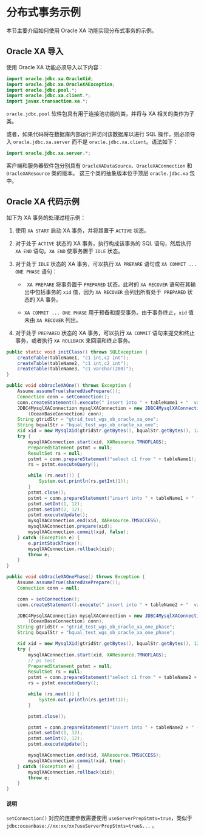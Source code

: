 # 分布式事务示例 

本节主要介绍如何使用 Oracle XA 功能实现分布式事务的示例。

## Oracle XA 导入 

使用 Oracle XA 功能必须导入以下内容：

```java
import oracle.jdbc.xa.OracleXid;
import oracle.jdbc.xa.OracleXAException;
import oracle.jdbc.pool.*;
import oracle.jdbc.xa.client.*;
import javax.transaction.xa.*;
```

`oracle.jdbc.pool` 软件包具有用于连接池功能的类，并将与 XA 相关的类作为子类。

或者，如果代码将在数据库内部运行并访问该数据库以进行 SQL 操作，则必须导入 `oracle.jdbc.xa.server` 而不是 `oracle.jdbc.xa.client`。语法如下：

```java
import oracle.jdbc.xa.server.*;
```


客户端和服务器软件包分别具有 `OracleXADataSource`、`OracleXAConnection` 和 `OracleXAResource` 类的版本。 这三个类的抽象版本位于顶层 `oracle.jdbc.xa` 包中。

## Oracle XA 代码示例 

如下为 XA 事务的处理过程示例：

1. 使用 `XA START` 启动 XA 事务，并将其置于 `ACTIVE` 状态。   

2. 对于处于 `ACTIVE` 状态的 XA 事务，执行构成该事务的 SQL 语句，然后执行 `XA END` 语句。`XA END` 使事务置于 `IDLE` 状态。  

3. 对于处于 `IDLE` 状态的 XA 事务，可以执行 `XA PREPARE` 语句或 `XA COMMIT ... ONE PHASE` 语句：

   * ` XA PREPARE` 将事务置于 `PREPARED` 状态。此时的 `XA RECOVER` 语句在其输出中包括事务的 `xid` 值，因为 `XA RECOVER` 会列出所有处于` PREPARED` 状态的 XA 事务。    
   
   * `XA COMMIT ... ONE PHASE` 用于预备和提交事务。由于事务终止，`xid` 值未由 `XA RECOVER` 列出。

4. 对于处于 `PREPARED` 状态的 XA 事务，可以执行 `XA COMMIT` 语句来提交和终止事务，或者执行 `XA ROLLBACK` 来回滚和终止事务。



```java
public static void initClass() throws SQLException {
    createTable(tableName1, "c1 int,c2 int");
    createTable(tableName2, "c1 int,c2 int");
    createTable(tableName3, "c1 varchar(200)");
}

public void obOracleXAOne() throws Exception {
    Assume.assumeTrue(sharedUsePrepare());
    Connection conn = setConnection();  
    conn.createStatement().execute(" insert into " + tableName1 + "  values(1,2)");
    JDBC4MysqlXAConnection mysqlXAConnection = new JDBC4MysqlXAConnection(
        (OceanBaseConnection) conn);
    String gtridStr = "gtrid_test_wgs_ob_oracle_xa_one";
    String bqualStr = "bqual_test_wgs_ob_oracle_xa_one";
    Xid xid = new MysqlXid(gtridStr.getBytes(), bqualStr.getBytes(), 123);
    try {
        mysqlXAConnection.start(xid, XAResource.TMNOFLAGS);
        PreparedStatement pstmt = null;
        ResultSet rs = null;
        pstmt = conn.prepareStatement("select c1 from " + tableName1);
        rs = pstmt.executeQuery();

        while (rs.next()) {
            System.out.println(rs.getInt(1));
        }
        pstmt.close();
        pstmt = conn.prepareStatement("insert into " + tableName1 + " (c1, c2) values(?, ?)");
        pstmt.setInt(1, 12);
        pstmt.setInt(2, 12);
        pstmt.executeUpdate();
        mysqlXAConnection.end(xid, XAResource.TMSUCCESS);
        mysqlXAConnection.prepare(xid);
        mysqlXAConnection.commit(xid, false);
    } catch (Exception e) {
        e.printStackTrace();
        mysqlXAConnection.rollback(xid);
        throw e;
    }
}

public void obOracleXAOnePhase() throws Exception {
    Assume.assumeTrue(sharedUsePrepare());
    Connection conn = null;

    conn = setConnection();
    conn.createStatement().execute(" insert into " + tableName2 + "  values(1,2)");

    JDBC4MysqlXAConnection mysqlXAConnection = new JDBC4MysqlXAConnection(
        (OceanBaseConnection) conn);
    String gtridStr = "gtrid_test_wgs_ob_oracle_xa_one_phase";
    String bqualStr = "bqual_test_wgs_ob_oracle_xa_one_phase";

    Xid xid = new MysqlXid(gtridStr.getBytes(), bqualStr.getBytes(), 123);
    try {
        mysqlXAConnection.start(xid, XAResource.TMNOFLAGS);
        // ps test
        PreparedStatement pstmt = null;
        ResultSet rs = null;
        pstmt = conn.prepareStatement("select c1 from " + tableName2 + "");
        rs = pstmt.executeQuery();

        while (rs.next()) {
            System.out.println(rs.getInt(1));
        }

        pstmt.close();

        pstmt = conn.prepareStatement("insert into " + tableName2 + " (c1, c2) values(?, ?)");
        pstmt.setInt(1, 12);
        pstmt.setInt(2, 12);
        pstmt.executeUpdate();

        mysqlXAConnection.end(xid, XAResource.TMSUCCESS);
        mysqlXAConnection.commit(xid, true);
    } catch (Exception e) {
        mysqlXAConnection.rollback(xid);
        throw e;
    }
}
```


   <main id="notice" type='explain'>
    <h4>说明</h4>
    <p><code>setConnection()</code> 对应的连接参数需要使用 <code>useServerPrepStmts=true</code>，类似于 <code>jdbc:oceanbase://xx:xx/xx?useServerPrepStmts=true&...</code> 。</p>
   </main>
